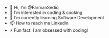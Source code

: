 - 👋 Hi, I’m @FarmanSediq
- 👀 I’m interested in coding & cooking
- 🌱 I’m currently learning Software Development
- 📫 How to reach me LinkedIn
- ⚡ Fun fact: I am obsessed with coding!

<!---
FarmanSediq/FarmanSediq is a ✨ special ✨ repository because its `README.md` (this file) appears on your GitHub profile.
You can click the Preview link to take a look at your changes.
--->
